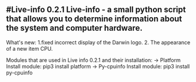 #Live-info 0.2.1
Live-info - a small python script that allows you to determine 
information about the system and computer hardware.
--------------------------------------------------------------
What's new:
1.fixed incorrect display of the Darwin logo.
2. The appearance of a new item CPU.

Modules that are used in Live info 0.2.1 and their installation:
-> Platform
Install module:
pip3 install platform
-> Py-cpuinfo
Install module:
pip3 install py-cpuinfo
